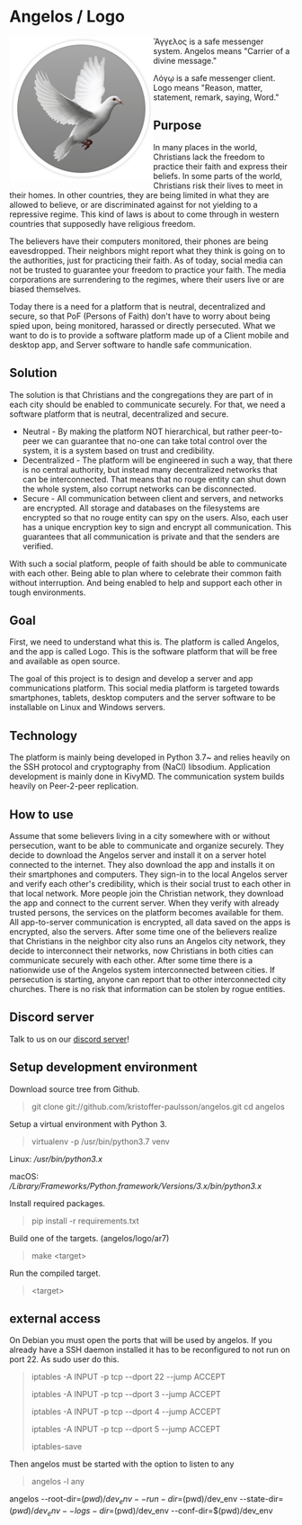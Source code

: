 # Angelos / Logo

<img align="left" height="256" src="https://github.com/kristoffer-paulsson/angelos/blob/master/art/angelos.png"/>

Ἄγγελος is a safe messenger system. Angelos means "Carrier of a divine message."

Λόγῳ is a safe messenger client. Logo means "Reason, matter, statement, remark, saying, Word."

## Purpose

In many places in the world, Christians lack the freedom to practice their faith and express their beliefs. In some parts of the world, Christians risk their lives to meet in their homes. In other countries, they are being limited in what they are allowed to believe, or are discriminated against for not yielding to a repressive regime. This kind of laws is about to come through in western countries that supposedly have religious freedom.

The believers have their computers monitored, their phones are being eavesdropped. Their neighbors might report what they think is going on to the authorities, just for practicing their faith. As of today, social media can not be trusted to guarantee your freedom to practice your faith. The media corporations are surrendering to the regimes, where their users live or are biased themselves.

Today there is a need for a platform that is neutral, decentralized and secure, so that PoF (Persons of Faith) don't have to worry about being spied upon, being monitored, harassed or directly persecuted. What we want to do is to provide a software platform made up of a Client mobile and desktop app, and Server software to handle safe communication.

## Solution

The solution is that Christians and the congregations they are part of in each city should be enabled to communicate securely. For that, we need a software platform that is neutral, decentralized and secure.

* Neutral - By making the platform NOT hierarchical, but rather peer-to-peer we can guarantee that no-one can take total control over the system, it is a system based on trust and credibility.
* Decentralized - The platform will be engineered in such a way, that there is no central authority, but instead many decentralized networks that can be interconnected. That means that no rouge entity can shut down the whole system, also corrupt networks can be disconnected.
* Secure - All communication between client and servers, and networks are encrypted. All storage and databases on the filesystems are encrypted so that no rouge entity can spy on the users. Also, each user has a unique encryption key to sign and encrypt all communication. This guarantees that all communication is private and that the senders are verified.

With such a social platform, people of faith should be able to communicate with each other. Being able to plan where to celebrate their common faith without interruption. And being enabled to help and support each other in tough environments.

## Goal

First, we need to understand what this is. The platform is called Angelos, and the app is called Logo. This is the software platform that will be free and available as open source.

The goal of this project is to design and develop a server and app communications platform. This social media platform is targeted towards smartphones, tablets, desktop computers and the server software to be installable on Linux and Windows servers.

## Technology

The platform is mainly being developed in Python 3.7~ and relies heavily on the SSH protocol and cryptography from (NaCl) libsodium. Application development is mainly done in KivyMD. The communication system builds heavily on Peer-2-peer replication.

## How to use

Assume that some believers living in a city somewhere with or without persecution, want to be able to communicate and organize securely. They decide to download the Angelos server and install it on a server hotel connected to the internet. They also download the app and installs it on their smartphones and computers. They sign-in to the local Angelos server and verify each other's credibility, which is their social trust to each other in that local network. More people join the Christian network, they download the app and connect to the current server. When they verify with already trusted persons, the services on the platform becomes available for them. All app-to-server communication is encrypted, all data saved on the apps is encrypted, also the servers. After some time one of the believers realize that Christians in the neighbor city also runs an Angelos city network, they decide to interconnect their networks, now Christians in both cities can communicate securely with each other. After some time there is a nationwide use of the Angelos system interconnected between cities. If persecution is starting, anyone can report that to other interconnected city churches. There is no risk that information can be stolen by rogue entities.

## Discord server
Talk to us on our [discord server](https://discord.gg/TPx65rT)!

## Setup development environment
Download source tree from Github.
> git clone git://github.com/kristoffer-paulsson/angelos.git
> cd angelos

Setup a virtual environment with Python 3.
> virtualenv -p /usr/bin/python3.7 venv

Linux: */usr/bin/python3.x*

macOS: */Library/Frameworks/Python.framework/Versions/3.x/bin/python3.x*

Install required packages.
> pip install -r requirements.txt

Build one of the targets. (angelos/logo/ar7)
> make &lt;target&gt;

Run the compiled target.
> &lt;target&gt;

## external access

On Debian you must open the ports that will be used by angelos. If you already have a SSH daemon installed it has to be reconfigured to not run on port 22. As sudo user do this.

> iptables -A INPUT -p tcp --dport 22 --jump ACCEPT
>
> iptables -A INPUT -p tcp --dport 3 --jump ACCEPT
>
> iptables -A INPUT -p tcp --dport 4 --jump ACCEPT
>
> iptables -A INPUT -p tcp --dport 5 --jump ACCEPT
>
> iptables-save

Then angelos must be started with the option to listen to any

> angelos -l any

angelos --root-dir=$(pwd)/dev_env --run-dir=$(pwd)/dev_env --state-dir=$(pwd)/dev_env --logs-dir=$(pwd)/dev_env --conf-dir=$(pwd)/dev_env
